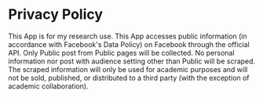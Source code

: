 # Privacy Policy

This App is for my research use. This App accesses public information (in accordance with Facebook's Data Policy) on Facebook through the official API. Only Public post from Public pages will be collected. No personal information nor post with audience setting other than Public will be scraped. The scraped information will only be used for academic purposes and will not be sold, published, or distributed to a third party (with the exception of academic collaboration).
